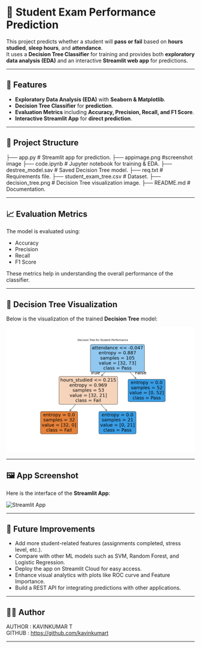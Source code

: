 # 📘 **Student Exam Performance Prediction**

This project predicts whether a student will **pass or fail** based on **hours studied**, **sleep hours**, and **attendance**.  
It uses a **Decision Tree Classifier** for training and provides both **exploratory data analysis (EDA)** and an interactive **Streamlit web app** for predictions.  

---

## 🚀 **Features**

- **Exploratory Data Analysis (EDA)** with **Seaborn & Matplotlib**.  
- **Decision Tree Classifier** for **prediction**.  
- **Evaluation Metrics** including **Accuracy, Precision, Recall, and F1 Score**.  
- **Interactive Streamlit App** for **direct prediction**.  

---

## 📂 **Project Structure**

├── app.py # Streamlit app for prediction.
├── appimage.png #screenshot image
├── code.ipynb # Jupyter notebook for training & EDA.
├── destree_model.sav # Saved Decision Tree model.
├── req.txt # Requirements file.
├── student_exam_tree.csv # Dataset.
├── decision_tree.png # Decision Tree visualization image.
├── README.md # Documentation.

---

## 📈 **Evaluation Metrics**

The model is evaluated using:

- Accuracy  
- Precision  
- Recall  
- F1 Score  

These metrics help in understanding the overall performance of the classifier.  

---

## 🌳 **Decision Tree Visualization**

Below is the visualization of the trained **Decision Tree** model:  

![Decision Tree](decision_tree.png)

---

## 🖼️ **App Screenshot**

Here is the interface of the **Streamlit App**:  

![Streamlit App](appimage.png)

---

## 📌 **Future Improvements**

- Add more student-related features (assignments completed, stress level, etc.).  
- Compare with other ML models such as SVM, Random Forest, and Logistic Regression.  
- Deploy the app on Streamlit Cloud for easy access.  
- Enhance visual analytics with plots like ROC curve and Feature Importance.  
- Build a REST API for integrating predictions with other applications.  

---


## 👨‍💻 **Author**

AUTHOR : KAVINKUMAR T  
GITHUB : https://github.com/kavinkumart  

---

